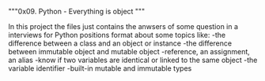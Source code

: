 """0x09. Python - Everything is object
"""

In this project the files just contains the anwsers of some question
in a interviews for Python positions format about some topics like:
-the difference between a class and an object or instance
-the difference between immutable object and mutable object
-reference, an assignment, an alias
-know if two variables are identical or linked to the same object
-the variable identifier
-built-in mutable and immutable types
